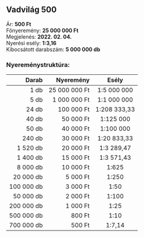 ## Vadvilág 500

Ár: **500 Ft**<br/>
Főnyeremény: **25 000 000 Ft**<br/>
Megjelenés: **2022. 02. 04.**<br/>
Nyerési esély: **1:3,16**<br/>
Kibocsátott darabszám: **5 000 000 db**<br/>

### Nyereménystruktúra:
Darab|Nyeremény|Esély
---:|---:|:---:
1 db|25 000 000 Ft|1:5 000 000
5 db|1 000 000 Ft|1:1 000 000
24 db|100 000 Ft|1:208 333,33
40 db|50 000 Ft|1:125 000
50 db|40 000 Ft|1:100 000
240 db|30 000 Ft|1:20 833,33
1 520 db|20 000 Ft|1:3 289,47
1 400 db|15 000 Ft|1:3 571,43
8 000 db|10 000 Ft|1:625
20 000 db|5 000 Ft|1:250
100 000 db|3 000 Ft|1:50
50 000 db|2 000 Ft|1:100
200 000 db|1 000 Ft|1:25
500 000 db|800 Ft|1:10
700 000 db|500 Ft|1:7,14
